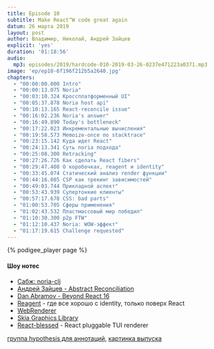 ```yaml
---
title: Episode 10
subtitle: Make React^W code great again
datum: 26 марта 2019
layout: post
author: Владимир, Николай, Андрей Зайцев
explicit: 'yes'
duration: '01:18:56'
audio:
  mp3: episodes/2019/hardcode-010-2019-03-26-0237e471223a0371.mp3
image: 'ep/ep10-6f196f212b5a2640.jpg'
chapters:
  - "00:00:00.000 Intro"
  - "00:00:13.075 Noria"
  - "00:03:10.324 Кроссплатформенный UI"
  - "00:05:37.878 Noria host api"
  - "00:10:13.165 React-reconcile issue"
  - "00:16:02.236 Noria's answer"
  - "00:16:49.890 Today's bottleneck"
  - "00:17:22.023 Инкрементальные вычисления"
  - "00:19:58.573 Memoize-once по stacktrace"
  - "00:23:15.142 Куда идет React"
  - "00:24:13.341 Суть noria подхода"
  - "00:25:08.300 Retracking"
  - "00:27:26.726 Как сделать React fibers"
  - "00:29:47.408 О коробочках, reagent и identity"
  - "00:33:45.074 Статический анализ render функции"
  - "00:44:16.085 CSP как трекинг зависимостей"
  - "00:49:03.744 Прикладной аспект"
  - "00:53:43.939 Супертонкие клиенты"
  - "00:57:17.678 CSS: bad parts"
  - "01:00:53.705 Сферы применения"
  - "01:02:43.532 Пластмассовый мир победил"
  - "01:10:30.300 p2p FTW"
  - "01:12:10.437 Noria: WOW-эффект"
  - "01:17:19.615 Challenge requested"
---
```


{% podigee_player page %}

#### Шоу нотес

  * [Сабж: noria-clj](https://github.com/jetbrains/noria-clj)
  * [Андрей Зайцев - Abstract Reconciliation](https://www.youtube.com/watch?v=5mJry0wOaOk)
  * [Dan Abramov - Beyond React 16](https://www.youtube.com/watch?v=nLF0n9SACd4)
  * [Reagent](https://reagent-project.github.io/) - где все хорошо с identity, только поверх React
  * [WebRenderer](https://github.com/servo/webrender)
  * [Skia Graphics Library](https://skia.org/)
  * [React-blessed](https://github.com/Yomguithereal/react-blessed) - React pluggable TUI renderer


[группа hypothesis для аннотаций](https://hypothes.is/groups/e1jPM3JQ/hardcodefm), [картинка выпуска](http://fuckyeahfatcat.tumblr.com/post/7581551785/carnetimaginaire-mina-braun-blue-happy-cat)
